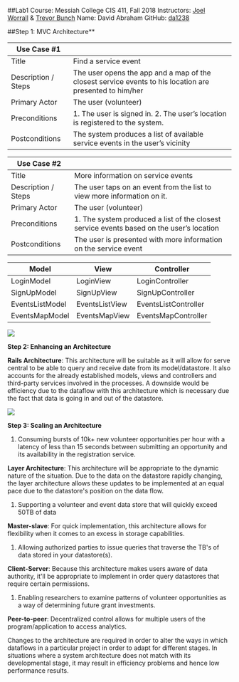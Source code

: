 ##Lab1
Course: Messiah College CIS 411, Fall 2018 Instructors: [Joel Worrall](https://github.com/tangollama) & [Trevor Bunch](https://github.com/trevordbunch) Name: David Abraham GitHub: [da1238](https://github.com/da1238) 

##Step 1: MVC Architecture**

| **Use Case #1**       |                                                                                                         |
|---------------------|---------------------------------------------------------------------------------------------------------|
| Title               | Find a service event                                                                                    |
| Description / Steps | The user opens the app and a map of the closest service events to his location are presented to him/her |
| Primary Actor       | The user (volunteer)                                                                                    |
| Preconditions       | 1. The user is signed in. 2. The user’s location is registered to the system.                           |
| Postconditions      | The system produces a list of available service events in the user’s vicinity                           |

| **Use Case #2**       |                                                                                                         |
|---------------------|---------------------------------------------------------------------------------------------------------|
| Title               | More information on service events                                                                                   |
| Description / Steps | The user taps on an event from the list to view more information on it. |
| Primary Actor       | The user (volunteer)                                                                                    |
| Preconditions       | 1. The system produced a list of the closest service events based on the user’s location                        |
| Postconditions      | The user is presented with more information on the service event                        |



| Model           | View           | Controller           |
|-----------------|----------------|----------------------|
| LoginModel      | LoginView      | LoginController      |
| SignUpModel     | SignUpView     | SignUpController     |
| EventsListModel | EventsListView | EventsListController |
| EventsMapModel  | EventsMapView  | EventsMapController  |



**![](blob:https://euangoddard.github.io/1ee129e6-2b8e-4d2d-b2f7-04cc2d9b0e04)**

**Step 2: Enhancing an Architecture**

**Rails Architecture**: This architecture will be suitable as it will allow for serve central to be able to query and receive date from its model/datastore. It also accounts for the already established models, views and controllers and third-party services involved in the processes. A downside would be efficiency due to the dataflow with this architecture which is necessary due the fact that data is going in and out of the datastore.

![](blob:https://euangoddard.github.io/f8f91dc6-f66f-40e8-b424-31215f95a366)

**Step 3: Scaling an Architecture**

1.  Consuming bursts of 10k+ new volunteer opportunities per hour with a latency of less than 15 seconds between submitting an opportunity and its availability in the registration service.

**Layer Architecture**: This architecture will be appropriate to the dynamic nature of the situation. Due to the data on the datastore rapidly changing, the layer architecture allows these updates to be implemented at an equal pace due to the datastore's position on the data flow.

1.  Supporting a volunteer and event data store that will quickly exceed 50TB of data

**Master-slave**: For quick implementation, this architecture allows for flexibility when it comes to an excess in storage capabilities.

1.  Allowing authorized parties to issue queries that traverse the TB's of data stored in your datastore(s).

**Client-Server**: Because this architecture makes users aware of data authority, it'll be appropriate to implement in order query datastores that require certain permissions.

1.  Enabling researchers to examine patterns of volunteer opportunities as a way of determining future grant investments.

**Peer-to-peer**: Decentralized control allows for multiple users of the program/application to access analytics.

Changes to the architecture are required in order to alter the ways in which dataflows in a particular project in order to adapt for different stages. In situations where a system architecture does not match with its developmental stage, it may result in efficiency problems and hence low performance results.
